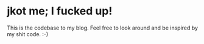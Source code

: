 # jkot me; I fucked up!

This is the codebase to my blog. Feel free to look around and be inspired by my shit code. :-)
